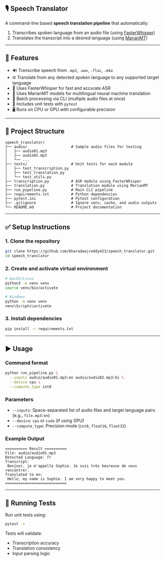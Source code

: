 
## 🎙️ Speech Translator

A command-line based **speech translation pipeline** that automatically:
1. Transcribes spoken language from an audio file (using [FasterWhisper](https://github.com/SYSTRAN/faster-whisper))
2. Translates the transcript into a desired language (using [MarianMT](https://huggingface.co/Helsinki-NLP))

---

## 🚀 Features

- 🔊 Transcribe speech from `.mp3`, `.wav`, `.flac`, `.m4a`
- 🌐 Translate from any detected spoken language to any supported target language
- 🧠 Uses FasterWhisper for fast and accurate ASR
- 🤖 Uses MarianMT models for multilingual neural machine translation
- 🔁 Batch processing via CLI (multiple audio files at once)
- 🧪 Includes unit tests with `pytest`
- 🖥️ Runs on CPU or GPU with configurable precision

---

## 📁 Project Structure

```text
speech_translator/
├── audio/                    # Sample audio files for testing
│   ├── audio01.mp3
│   ├── audio02.mp3
│   └── ...
├── tests/                    # Unit tests for each module
│   ├── test_transcription.py
│   ├── test_translation.py
│   └── test_utils.py
├── transcription.py          # ASR module using FasterWhisper
├── translation.py            # Translation module using MarianMT
├── run_pipeline.py           # Main CLI pipeline
├── requirements.txt          # Python dependencies
├── pytest.ini                # Pytest configuration
├── .gitignore                # Ignore venv, cache, and audio outputs
└── README.md                 # Project documentation
````

---

## ✅ Setup Instructions

### 1. Clone the repository

```bash
git clone https://github.com/bharadwajreddy423/speech_translator.git
cd speech_translator
```

### 2. Create and activate virtual environment

```bash
# macOS/Linux
python3 -m venv venv
source venv/bin/activate

# Windows
python -m venv venv
venv\Scripts\activate
```

### 3. Install dependencies

```bash
pip install -r requirements.txt
```

---

## ▶️ Usage

### Command format

```bash
python run_pipeline.py \
  --inputs audio/audio01.mp3:en audio/audio02.mp3:hi \
  --device cpu \
  --compute_type int8
```

### Parameters

* `--inputs`: Space-separated list of audio files and target language pairs (e.g., `file.mp3:en`)
* `--device`: `cpu` or `cuda` (if using GPU)
* `--compute_type`: Precision mode (`int8`, `float16`, `float32`)

### Example Output

```
========== Result ==========
File: audio/audio01.mp3
Detected Language: fr
Transcript:
 Bonjour, je m'appelle Sophie. Je suis très heureuse de vous rencontrer.
Translated to en:
 Hello, my name is Sophie. I am very happy to meet you.
============================
```

---

## 🧪 Running Tests

Run unit tests using:

```bash
pytest -v
```

Tests will validate:

* Transcription accuracy
* Translation consistency
* Input parsing logic

